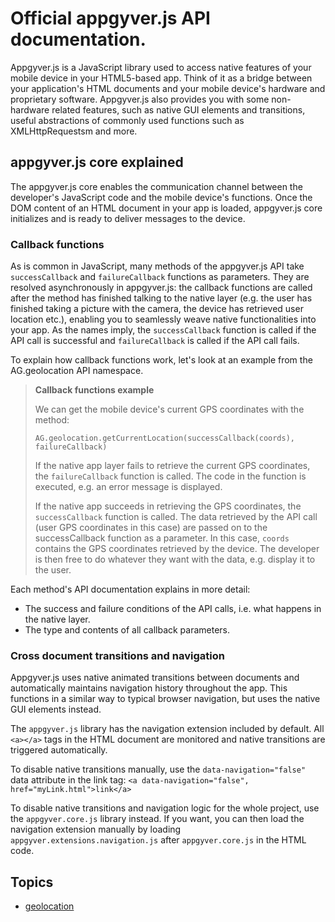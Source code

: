 # Official appgyver.js API documentation.

Appgyver.js is a JavaScript library used to access native features of your mobile device in your HTML5-based app. Think of it as a bridge between your application's HTML documents and your mobile device's hardware and proprietary software. Appgyver.js also provides you with some non-hardware related features, such as native GUI elements and transitions, useful abstractions of commonly used functions such as XMLHttpRequestsm and more.

## appgyver.js core explained

The appgyver.js core enables the communication channel between the developer's JavaScript code and the mobile device's functions. Once the DOM content of an HTML document in your app is loaded, appgyver.js core initializes and is ready to deliver messages to the device.

### Callback functions

As is common in JavaScript, many methods of the appgyver.js API take `successCallback` and `failureCallback` functions as parameters. They are resolved asynchronously in appgyver.js: the callback functions are called after the method has finished talking to the native layer (e.g. the user has finished taking a picture with the camera, the device has retrieved user location etc.), enabling you to seamlessly weave native functionalities into your app. As the names imply, the `successCallback` function is called if the API call is successful and `failureCallback` is called if the API call fails.

To explain how callback functions work, let's look at an example from the AG.geolocation API namespace.

> **Callback functions example**
>
> We can get the mobile device's current GPS coordinates with the method:
>
> `AG.geolocation.getCurrentLocation(successCallback(coords), failureCallback)` 
>
> If the native app layer fails to retrieve the current GPS coordinates, the `failureCallback` function is called. The code in the function is executed, e.g. an error message is displayed.
>
> If the native app succeeds in retrieving the GPS coordinates, the `successCallback` function is called. The data retrieved by the API call (user GPS coordinates in this case) are passed on to the successCallback function as a parameter. In this case, `coords` contains the GPS coordinates retrieved by the device. The developer is then free to do whatever they want with the data, e.g. display it to the user.

Each method's API documentation explains in more detail:
* The success and failure conditions of the API calls, i.e. what happens in the native layer.
* The type and contents of all callback parameters.

### Cross document transitions and navigation

Appgyver.js uses native animated transitions between documents and automatically maintains navigation history throughout the app. This functions in a similar way to typical browser navigation, but uses the native GUI elements instead.

The `appgyver.js` library has the navigation extension included by default. All `<a></a>` tags in the HTML document are monitored and native transitions are triggered automatically.

To disable native transitions manually, use the `data-navigation="false"` data attribute in the link tag: `<a data-navigation="false", href="myLink.html">link</a>`

To disable native transitions and navigation logic for the whole project, use the `appgyver.core.js` library instead. If you want, you can then load the navigation extension manually by loading `appgyver.extensions.navigation.js` after `appgyver.core.js` in the HTML code.

## Topics

* [geolocation](appgyver-js-api/tree/master/geolocation/README.md)



